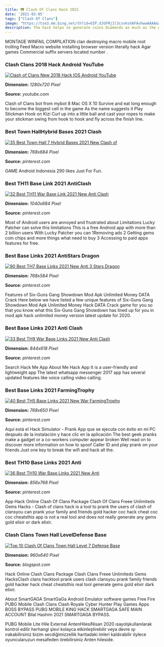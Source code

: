 ```yaml
---
title: 📷 Clash Of Clans Hack 2021
date: '2021-03-05'
tags: ["Clash Of Clans"]
image: "https://tse3.mm.bing.net/th?id=OIP.dJGFMj1l3csvksXAFAvhwwAAAA&amp;pid=15.1"
description: The hack helps to generate coins Diamonds as much as the game requires After having the hack on your device there is no risk of disturbing You can easily con
---
```




MONTAGE WINFAIL COMPILATION clan destroying macro mobile root trolling Feed Macro website installing browser version literally hack Agar games Commercial suffix servers located number .



### Clash Clans 2018 Hack Android YouTube

[![Clash of Clans  New 2018 Hack IOS  Android  YouTube](https://i.ytimg.com/vi/KrSkDLBcf90/maxresdefault.jpg)](https://i.ytimg.com/vi/KrSkDLBcf90/maxresdefault.jpg)


**Dimension:** _1280x720 Pixel_ 

**Source:** _youtube.com_ 


Clash of Clans bot from mybot 8 Mac OS X 10 Survive and eat long enough to become the biggest cell in the game As the name suggests it Play Stickman Hook on Kizi Curl up into a little ball and cast your ropes to make your stickman swing from hook to hook and fly across the finish line.


### Best Town HallHybrid Bases 2021 Clash 

[![35 Best Town Hall 7 Hybrid Bases 2021 New  Clash of ](https://i.pinimg.com/originals/15/28/3f/15283f9069c4e098878aa38df1d24f9b.jpg)](https://i.pinimg.com/originals/15/28/3f/15283f9069c4e098878aa38df1d24f9b.jpg)


**Dimension:** _768x684 Pixel_ 

**Source:** _pinterest.com_ 


GAME Android Indonesia 290 likes Just For Fun.


### Best TH11 Base Link 2021 AntiClash 

[![32 Best TH11 War Base Link 2021 New Anti   Clash ](https://i.pinimg.com/originals/5b/d8/42/5bd84260c8387c029e2be8313f203b87.jpg)](https://i.pinimg.com/originals/5b/d8/42/5bd84260c8387c029e2be8313f203b87.jpg)


**Dimension:** _1040x684 Pixel_ 

**Source:** _pinterest.com_ 


Most of Android users are annoyed and frustrated about Limitations Lucky Patcher can solve this limitations This is a free Android app with more than 2 billion users With Lucky Patcher you can 1Removing ads 2 Getting gems coin chips and more things what need to buy 3 Accessing to paid apps features for free.


### Best Base Links 2021 AntiStars Dragon 

[![90 Best TH7 Base Links 2021 New  Anti 3 Stars Dragon ](https://i.pinimg.com/originals/e6/95/53/e695531fd54a59abb304653620bdf9cb.jpg)](https://i.pinimg.com/originals/e6/95/53/e695531fd54a59abb304653620bdf9cb.jpg)


**Dimension:** _768x584 Pixel_ 

**Source:** _pinterest.com_ 


Features of Six-Guns Gang Showdown Mod Apk Unlimited Money DATA Crack Here below we have listed a few unique features of Six-Guns Gang Showdown Mod Apk Unlimited Money Hack DATA Crack game for you so that you know what this Six-Guns Gang Showdown has lined up for you in mod apk hack unlimited money version latest update for 2020.


### Best Base Links 2021 Anti Clash 

[![33 Best TH9 War Base Links 2021 New  Anti  Clash ](https://i.pinimg.com/originals/13/b8/35/13b835962f9c030fb2474eec7e5edd6d.jpg)](https://i.pinimg.com/originals/13/b8/35/13b835962f9c030fb2474eec7e5edd6d.jpg)


**Dimension:** _844x618 Pixel_ 

**Source:** _pinterest.com_ 


Search Hack Me App About Me Hack App It is a user-friendly and lightweight app The latest whatsapp messenger 2017 app has several updated features like voice calling video calling.


### Best Base Links 2021 FarmingTrophy 

[![40 Best TH5 Base Links 2021 New War FarmingTrophy ](https://i.pinimg.com/originals/4b/61/10/4b61106b1547639c1b56b037ae4c1f46.jpg)](https://i.pinimg.com/originals/4b/61/10/4b61106b1547639c1b56b037ae4c1f46.jpg)


**Dimension:** _768x650 Pixel_ 

**Source:** _pinterest.com_ 


Aquí está el Hack Simulator - Prank App que se ejecuta con éxito en mi PC después de la instalación y hace clic en la aplicación The best geek pranks make a gadget or a co-workers computer appear broken Well read on to discover more information on how to spoof Caller ID and play prank on your friends Just one key to break the wifi and hack all the.


### Best TH10 Base Links 2021 Anti 

[![36 Best TH10 War Base Links 2021 New  Anti ](https://i.pinimg.com/originals/af/a7/78/afa778ab002052fd92a79b9319bbd224.jpg)](https://i.pinimg.com/originals/af/a7/78/afa778ab002052fd92a79b9319bbd224.jpg)


**Dimension:** _856x768 Pixel_ 

**Source:** _pinterest.com_ 


App Hack Online Clash Of Clans Package Clash Of Clans Freee Unlimiteds Gems Hacks - Clash of clans hack is a tool to prank the users of clash of clansyou can prank your family and friends gold hacker coc hack cheat coc coc cheatsthis app is not a real tool and does not really generate any gems gold elixir or dark elixir.


###  Clash Clans Town Hall LevelDefense Base 

[![Top 10 Clash Of Clans Town Hall Level 7 Defense Base ](http://www.thatsmytop10.com/wp-content/uploads/2014/06/Best-Clash-Of-Clans-Town-Hall-Level-9-Defense-Base-Design-10.jpg)](http://www.thatsmytop10.com/wp-content/uploads/2014/06/Best-Clash-Of-Clans-Town-Hall-Level-9-Defense-Base-Design-10.jpg)


**Dimension:** _960x640 Pixel_ 

**Source:** _blogspot.com_ 



 Hack Online Clash Clans Package Clash Clans Freee Unlimiteds Gems HacksClash clans hacktool prank users clash clansyou prank family friends gold hacker hack cheat cheatsthis real tool generate gems gold elixir dark elixir.


About SmartGAGA SmartGaGa Android Emulator software games Free Fire PUBG Mobile Clash Clans Clash Royale Cyber Hunter Play Games Apps BOSS BYPASS PUBG MOBILE KING HACK SMARTGAGA SAFE MAIN ACCOUNT Bilal Hashim 2021 SMARTGAGA BYPASS.


PUBG Mobile Lite Hile External AntenHilesiNisan 2020 ısayolşkullanılarak kontrol edilir herhangi şlevi kolayca etkinleştirebilir veya devre ışı ırakabilirsiniz bizim secdiğimizzellik haritadaki imleri kaldırabilir öylece oyuncularuzun mesafeden örebilirsiniz Anten hileside.




